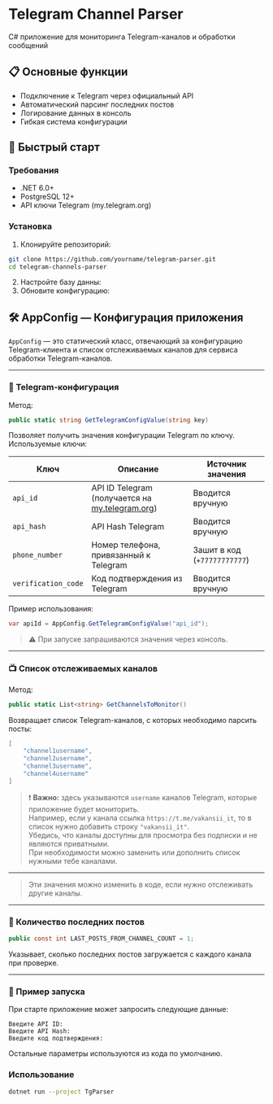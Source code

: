 # Telegram Channel Parser

C# приложение для мониторинга Telegram-каналов и обработки сообщений

## 📋 Основные функции
- Подключение к Telegram через официальный API
- Автоматический парсинг последних постов
- Логирование данных в консоль
- Гибкая система конфигурации

## 🚀 Быстрый старт

### Требования
- .NET 6.0+
- PostgreSQL 12+
- API ключи Telegram (my.telegram.org)

### Установка
1. Клонируйте репозиторий:
```bash
git clone https://github.com/yourname/telegram-parser.git
cd telegram-channels-parser
```

2. Настройте базу данны:
3. Обновите конфигурацию:
## 🛠 AppConfig — Конфигурация приложения

`AppConfig` — это статический класс, отвечающий за конфигурацию Telegram-клиента и список отслеживаемых каналов для сервиса обработки Telegram-каналов.

---

### 🔑 Telegram-конфигурация

Метод:

```csharp
public static string GetTelegramConfigValue(string key)
```

Позволяет получить значения конфигурации Telegram по ключу. Используемые ключи:

| Ключ               | Описание                                      | Источник значения        |
|--------------------|-----------------------------------------------|---------------------------|
| `api_id`           | API ID Telegram (получается на [my.telegram.org](https://my.telegram.org)) | Вводится вручную         |
| `api_hash`         | API Hash Telegram                             | Вводится вручную         |
| `phone_number`     | Номер телефона, привязанный к Telegram        | Зашит в код (`+77777777777`) |
| `verification_code`| Код подтверждения из Telegram                 | Вводится вручную         |

Пример использования:

```csharp
var apiId = AppConfig.GetTelegramConfigValue("api_id");
```

> ⚠️ При запуске запрашиваются значения через консоль.

---

### 📺 Список отслеживаемых каналов

Метод:

```csharp
public static List<string> GetChannelsToMonitor()
```

Возвращает список Telegram-каналов, с которых необходимо парсить посты:

```csharp
[
    "channel1username",
    "channel2username",
    "channel3username",
    "channel4username"
]
```

> ❗ **Важно:** здесь указываются `username` каналов Telegram, которые приложение будет мониторить.  
> Например, если у канала ссылка `https://t.me/vakansii_it`, то в список нужно добавить строку `"vakansii_it"`.  
> Убедись, что каналы доступны для просмотра без подписки и не являются приватными.  
> При необходимости можно заменить или дополнить список нужными тебе каналами.

---

> Эти значения можно изменить в коде, если нужно отслеживать другие каналы.

---

### 📄 Количество последних постов

```csharp
public const int LAST_POSTS_FROM_CHANNEL_COUNT = 1;
```

Указывает, сколько последних постов загружается с каждого канала при проверке.

---

### 🧪 Пример запуска

При старте приложение может запросить следующие данные:

```
Введите API ID:
Введите API Hash:
Введите код подтверждения:
```

Остальные параметры используются из кода по умолчанию.

### Использование
```bash
dotnet run --project TgParser
```
